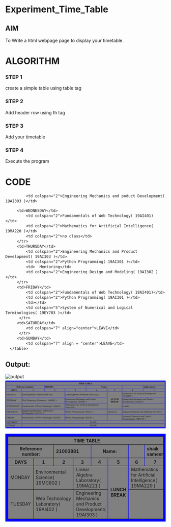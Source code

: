 # Experiment_Time_Table

## AIM
To Write a html webpage page to display your timetable.

# ALGORITHM
### STEP 1
create a simple table using table tag
### STEP 2
Add header row using th tag
### STEP 3
Add your timetable
### STEP 4
Execute the program

# CODE
<html>
 <head>
<title>TIME TABLE</title>
</head>
<body>
<table border = "8" cellspacing="3" bordercolor="BLUE"
bgcolor="GREY">
<ing src="logo.png">
<tr>
<th colspan="8">TIME TABLE</th>
</tr>
<tr>
<th colspan="2">Reference number:</th>
<th colspan="2" align="left">21003881</th>
<th colspan="2">Name:<th>
<th colspan="2" align="left">shaik sameer</th>
<tr>
<th>DAYS</th>
<th>1</th>
<th>2</th>
<th>3</th>
<th>4</th>
<th>5</th>
<th>6</th>
<th>7</th>
</tr>
      
<tr>
<td>MONDAY</td>
<td colspan="2">Environmental Science( 19MC802 )</td>
<td colspan="2">Linear Algebra Laboratory( 19MA221 )</td>
<th rowspan="3">LUNCH BREAK</th>
<td colspan="2">Mathematics for Artificial Intelligence( 19MA220 )</td>
</tr>
 <td>TUESDAY</td>
 <td colspan="2">Web Technology Laboratory( 19AI402 )</td>
    <td colspan="2">Engineering Mechanics and Product Development( 19AI303 )</td>
             
             <td colspan="2">Engineering Mechanics and poduct Development( 19AI303 )</td>
</tr>
  
  	     <td>WEDNESDAY</td>
             <td colspan="2">Fundamentals of Web Technology( 19AI401) </td>
             <td colspan="2">Mathematics for Artificial Intelligence( 19MA220 )</td>
             <td colspan="2">no class</td>
         </tr>
	     <td>THURSDAY</td>
             <td colspan="2">Engineering Mechanics and Product Development( 19AI303 )</td>
             <td colspan="2">Python Programming( 19AI301 )</td>
             <td>  Mentoring</td>
             <td colspan="2">Engineering Design and Modeling( 19AI302 )</td>
         </tr>  
	     <td>FRIDAY</td>
             <td colspan="2">Fundamentals of Web Technology( 19AI401)</td>
             <td colspan="2">Python Programming( 19AI301 )</td>
             <td></td>
             <td colspan="5">System of Numerical and Logical Terminologies( 19EY703 )</td>
          </tr>  
	     <td>SATURDAY</td>
             <td colspan="7" align="center">LEAVE</td> 
          </tr>  
	     <td>SUNDAY</td>
             <td colspan="7" align = "center">LEAVE</td>           
      </table>
   </body>
</html>

## Output:

![output](https://github.com/Shaik-sameer-AIML/timetable/blob/main/logo.png?raw=true)
![output](https://github.com/Shaik-sameer-AIML/timetable/blob/main/time%20table%20.JPG?raw=true)